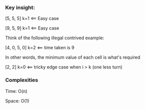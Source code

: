 ### Key insight: 
[5, 5, 5]   k=1  <== Easy case

[9, 5, 9]   k=1  <== Easy case

Think of the following illegal contrived example:

[4, 0, 5, 0]   k=2  <== time taken is 9

In other words, the minimum value of each cell is what's required

[2, 2] k=0 <== tricky edge case when i > k (one less turn)

### Complexities

Time: O(n)

Space: O(1)
